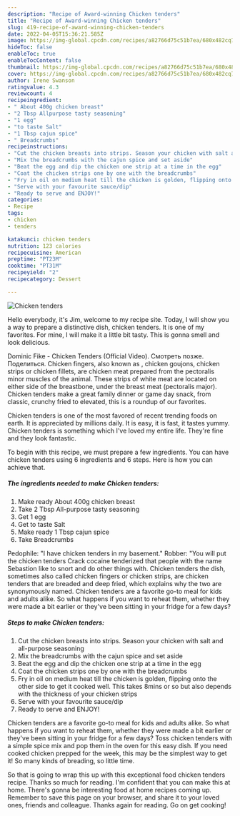 ```yaml
---
description: "Recipe of Award-winning Chicken tenders"
title: "Recipe of Award-winning Chicken tenders"
slug: 419-recipe-of-award-winning-chicken-tenders
date: 2022-04-05T15:36:21.585Z
image: https://img-global.cpcdn.com/recipes/a82766d75c51b7ea/680x482cq70/chicken-tenders-recipe-main-photo.jpg
hideToc: false
enableToc: true
enableTocContent: false
thumbnail: https://img-global.cpcdn.com/recipes/a82766d75c51b7ea/680x482cq70/chicken-tenders-recipe-main-photo.jpg
cover: https://img-global.cpcdn.com/recipes/a82766d75c51b7ea/680x482cq70/chicken-tenders-recipe-main-photo.jpg
author: Irene Swanson
ratingvalue: 4.3
reviewcount: 4
recipeingredient:
- " About 400g chicken breast"
- "2 Tbsp Allpurpose tasty seasoning"
- "1 egg"
- "to taste Salt"
- "1 Tbsp cajun spice"
- " Breadcrumbs"
recipeinstructions:
- "Cut the chicken breasts into strips. Season your chicken with salt and all-purpose seasoning"
- "Mix the breadcrumbs with the cajun spice and set aside"
- "Beat the egg and dip the chicken one strip at a time in the egg"
- "Coat the chicken strips one by one with the breadcrumbs"
- "Fry in oil on medium heat till the chicken is golden, flipping onto the other side to get it cooked well. This takes 8mins or so but also depends with the thickness of your chicken strips"
- "Serve with your favourite sauce/dip"
- "Ready to serve and ENJOY!"
categories:
- Recipe
tags:
- chicken
- tenders

katakunci: chicken tenders 
nutrition: 123 calories
recipecuisine: American
preptime: "PT23M"
cooktime: "PT31M"
recipeyield: "2"
recipecategory: Dessert

---
```



![Chicken tenders](https://img-global.cpcdn.com/recipes/a82766d75c51b7ea/680x482cq70/chicken-tenders-recipe-main-photo.jpg)

Hello everybody, it's Jim, welcome to my recipe site. Today, I will show you a way to prepare a distinctive dish, chicken tenders. It is one of my favorites. For mine, I will make it a little bit tasty. This is gonna smell and look delicious.

Dominic Fike - Chicken Tenders (Official Video). Смотреть позже. Поделиться. Chicken fingers, also known as , chicken goujons, chicken strips or chicken fillets, are chicken meat prepared from the pectoralis minor muscles of the animal. These strips of white meat are located on either side of the breastbone, under the breast meat (pectoralis major). Chicken tenders make a great family dinner or game day snack, from classic, crunchy fried to elevated, this is a roundup of our favorites.

Chicken tenders is one of the most favored of recent trending foods on earth. It is appreciated by millions daily. It is easy, it is fast, it tastes yummy. Chicken tenders is something which I've loved my entire life. They're fine and they look fantastic.


To begin with this recipe, we must prepare a few ingredients. You can have chicken tenders using 6 ingredients and 6 steps. Here is how you can achieve that.

<!--inarticleads1-->

##### The ingredients needed to make Chicken tenders:

1. Make ready  About 400g chicken breast
1. Take 2 Tbsp All-purpose tasty seasoning
1. Get 1 egg
1. Get to taste Salt
1. Make ready 1 Tbsp cajun spice
1. Take  Breadcrumbs


Pedophile: &#34;I have chicken tenders in my basement.&#34; Robber: &#34;You will put the chicken tenders Crack cocaine tenderized that people with the name Sebastion like to snort and do other things with. Chicken tenders the dish, sometimes also called chicken fingers or chicken strips, are chicken tenders that are breaded and deep fried, which explains why the two are synonymously named. Chicken tenders are a favorite go-to meal for kids and adults alike. So what happens if you want to reheat them, whether they were made a bit earlier or they&#39;ve been sitting in your fridge for a few days? 

<!--inarticleads2-->

##### Steps to make Chicken tenders:

1. Cut the chicken breasts into strips. Season your chicken with salt and all-purpose seasoning
1. Mix the breadcrumbs with the cajun spice and set aside
1. Beat the egg and dip the chicken one strip at a time in the egg
1. Coat the chicken strips one by one with the breadcrumbs
1. Fry in oil on medium heat till the chicken is golden, flipping onto the other side to get it cooked well. This takes 8mins or so but also depends with the thickness of your chicken strips
1. Serve with your favourite sauce/dip
1. Ready to serve and ENJOY!

Chicken tenders are a favorite go-to meal for kids and adults alike. So what happens if you want to reheat them, whether they were made a bit earlier or they&#39;ve been sitting in your fridge for a few days? Toss chicken tenders with a simple spice mix and pop them in the oven for this easy dish. If you need cooked chicken prepped for the week, this may be the simplest way to get it! So many kinds of breading, so little time. 

So that is going to wrap this up with this exceptional food chicken tenders recipe. Thanks so much for reading. I'm confident that you can make this at home. There's gonna be interesting food at home recipes coming up. Remember to save this page on your browser, and share it to your loved ones, friends and colleague. Thanks again for reading. Go on get cooking!
